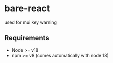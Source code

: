 # bare-react

used for mui key warning

## Requirements

- Node >= v18
- npm >= v8 (comes automatically with node 18)
